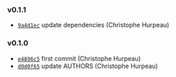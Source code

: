 ### v0.1.1

- [`9a4d1ec`](https://github.com/alpjs/alp-migrations/commit/9a4d1ec75ca6758b718430efa5e3b92a37274c90) update dependencies (Christophe Hurpeau)

### v0.1.0

- [`e4896c5`](https://github.com/alpjs/alp-migrations/commit/e4896c5e25ace8fb0d4dbc79e8515cfc34f7596b) first commit (Christophe Hurpeau)
- [`d0d0f65`](https://github.com/alpjs/alp-migrations/commit/d0d0f65c6d1bdc0f29687414eeef50ab3b4f7ef7) update AUTHORS (Christophe Hurpeau)
